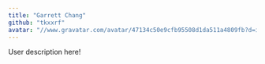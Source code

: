 ```yaml
---
title: "Garrett Chang"
github: "tkxxrf"
avatar: "//www.gravatar.com/avatar/47134c50e9cfb95508d1da511a4809fb?d=identicon"
---
```


User description here!
